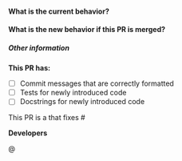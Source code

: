<!-- A short description can be included here -->
<!-- Please ensure that reviewers are assigned -->

#### What is the current behavior?
<!-- You can link to an open issue here -->



#### What is the new behavior if this PR is merged?



##### Other information

**This PR has:**

- [ ] Commit messages that are correctly formatted
- [ ] Tests for newly introduced code
- [ ] Docstrings for newly introduced code

This PR is a <!-- REQUIRED: replace this comment with one of ["small change", "feature", "compatibility breaking update", "non-versioned change"] -->
that fixes #<!-- replace this comment with an issue number if applicable -->

**Developers**

@<!-- Include your name, and @ any others responsible for these changes -->

